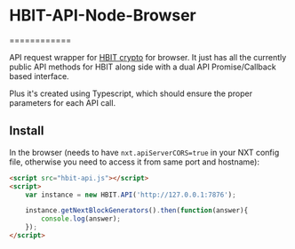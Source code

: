 # HBIT-API-Node-Browser
============

API request wrapper for [HBIT crypto](https://hashbit.org/api.html) for browser.
It just has all the currently public API methods for HBIT along side with a dual API Promise/Callback based interface.

Plus it's created using Typescript, which should ensure the proper parameters for each API call.

## Install


In the browser (needs to have `nxt.apiServerCORS=true` in your NXT config file, otherwise you need to access it from same port and hostname):

```html
<script src="hbit-api.js"></script>
<script>
    var instance = new HBIT.API('http://127.0.0.1:7876');

    instance.getNextBlockGenerators().then(function(answer){
        console.log(answer);
    });
</script>
```
